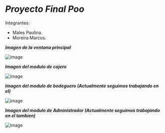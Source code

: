 # ***Proyecto Final Poo***
Integrantes: 
- Males Paulina.
- Moreira Marcos.


***Imagen de la ventana principal***

![image](https://user-images.githubusercontent.com/105298870/185779537-bbe860d2-cd87-4075-8ae0-48794e6a5f7c.png)



***Imagen del modulo de cajero***

![image](https://user-images.githubusercontent.com/105298870/185779556-13763ca9-0160-414f-a127-f74eaca0e264.png)


***Imagen del modulo de bodeguero (Actualmente seguimos trabajando en el)***

![image](https://user-images.githubusercontent.com/105298870/185779657-fb4e7b58-3731-4960-a3df-10b76afd9281.png)


***Imagen del modulo de Administrador (Actualmente seguimos trabajando en el tambien)***

![image](https://user-images.githubusercontent.com/105298870/185779684-f80c9455-7936-4712-b663-f596c2972e0d.png)
